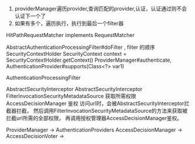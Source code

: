 

1. providerManager遍历provider,查询匹配的provider,认证，认证通过则不会认证下一个了
2. 如果有多个，遍历执行，执行到最后一个filter器


HitPathRequestMatcher implements RequestMatcher


AbstractAuthenticationProcessingFilter#doFilter , filter 的顺序
SecurityContextHolder  SecurityContext context = SecurityContextHolder.getContext()
ProviderManager#authenticate, AuthenticationProvider#supports(Class<?> var1)



AuthenticationProcessingFilter 


AbstractSecurityInterceptor
AbstractSecurityInterceptor  FilterInvocationSecurityMetadataSource  获取所需权限  AccessDecisionManager  鉴权
访问url时，会被AbstractSecurityInterceptor拦截器拦截，
然后调用FilterInvocationSecurityMetadataSource的方法来获取被拦截url所需的全部权限，
再调用授权管理器AccessDecisionManager鉴权。

ProviderManager -> AuthenticationProviders
AccessDecisionManager -> AccessDecisionVoter -> 

